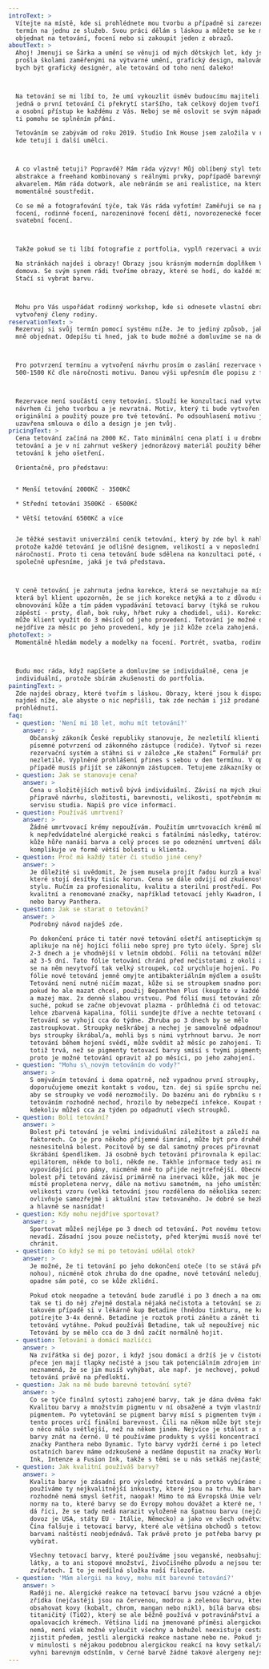 ```yaml
---
introText: >
  Vítejte na místě, kde si prohlédnete mou tvorbu a případně si zarezervujete
  termín na jednu ze služeb. Svou práci dělám s láskou a můžete se ke mně
  objednat na tetování, focení nebo si zakoupit jeden z obrazů.
aboutText: >
  Ahoj! Jmenuji se Šárka a umění se věnuji od mých dětských let, kdy jsem si
  prošla školami zaměřenými na výtvarné umění, grafický design, malování. Měla
  bych být grafický designér, ale tetování od toho není daleko!



  Na tetování se mi líbí to, že umí vykouzlit úsměv budoucímu majiteli. Ať už se
  jedná o první tetování či překrytí staršího, tak celkový dojem tvoří atmosféra
  a osobní přístup ke každému z Vás. Neboj se mě oslovit se svým nápadem, ráda
  ti pomohu se splněním přání.

  Tetováním se zabývám od roku 2019. Studio Ink House jsem založila v roce 2021,
  kde tetují i další umělci.



  A co vlastně tetuji? Popravdě? Mám ráda výzvy! Můj oblíbený styl tetování je
  abstrakce a freehand kombinovaný s reálnými prvky, popřípadě barevným
  akvarelem. Mám ráda dotwork, ale nebráním se ani realistice, na kterou se chci
  momentálně soustředit.

  Co se mě a fotografování týče, tak Vás ráda vyfotím! Zaměřuji se na portrétové
  focení, rodinné focení, narozeninové focení dětí, novorozenecké focení,
  svatební focení.



  Takže pokud se ti líbí fotografie z portfolia, vyplň rezervaci a uvidíme se!

  Na stránkách najdeš i obrazy! Obrazy jsou krásným moderním doplňkem Vašeho
  domova. Se svým synem rádi tvoříme obrazy, které se hodí, do každé místnosti!
  Stačí si vybrat barvu.



  Mohu pro Vás uspořádat rodinný workshop, kde si odnesete vlastní obraz,
  vytvořený členy rodiny.
reservationText: >
  Rezervuj si svůj termín pomocí systému níže. Je to jediný způsob, jak se ke
  mně objednat. Odepíšu ti hned, jak to bude možné a domluvíme se na detailech.



  Pro potvrzení termínu a vytvoření návrhu prosím o zaslání rezervace ve výši
  500-1500 Kč dle náročnosti motivu. Danou výši upřesním dle popisu z formuláře.



  Rezervace není součástí ceny tetování. Slouží ke konzultaci nad vytvořeným
  návrhem či jeho tvorbou a je nevratná. Motiv, který ti bude vytvořen je
  originální a použitý pouze pro tvé tetování. Po odsouhlasení motivu je vlastně
  uzavřena smlouva o dílo a design je jen tvůj.
pricingText: >
  Cena tetování začíná na 2000 Kč. Tato minimální cena platí i u drobného
  tetování a je v ní zahrnut veškerý jednorázový materiál použitý během i po
  tetování k jeho ošetření.

  Orientačně, pro představu:


  * Menší tetování 2000Kč - 3500Kč

  * Střední tetování 3500Kč - 6500Kč

  * Větší tetování 6500Kč a více


  Je těžké sestavit univerzální ceník tetování, který by zde byl k nahlédnutí,
  protože každé tetování je odlišné designem, velikostí a v neposlední řadě jeho
  náročností. Proto ti cena tetování bude sdělena na konzultaci poté, co si
  společně upřesníme, jaká je tvá představa.



  V ceně tetování je zahrnuta jedna korekce, která se nevztahuje na místa, na
  která byl klient upozorněn, že se jich korekce netýká a to z důvodu častého
  obnovování kůže a tím pádem vypadávání tetovací barvy (týká se rukou od
  zápěstí - prsty, dlaň, bok ruky, hřbet ruky a chodidel, uši). Korekci tetování
  může klient využít do 3 měsíců od jeho provedení. Tetování je možné opravit
  nejdříve za měsíc po jeho provedení, kdy je již kůže zcela zahojená.
photoText: >
  Momentálně hledám modely a modelky na focení. Portrét, svatba, rodinné focení.



  Budu moc ráda, když napíšete a domluvíme se individuálně, cena je
  individuální, protože sbírám zkušenosti do portfolia.
paintingText: >
  Zde najdeš obrazy, které tvořím s láskou. Obrazy, které jsou k dispozici
  najdeš níže, ale abyste o nic nepřišli, tak zde nechám i již prodané obrazy k
  prohlédnutí.
faq:
  - question: 'Není mi 18 let, mohu mít tetování?'
    answer: >
      Občanský zákoník České republiky stanovuje, že nezletilí klienti musí mít
      písemné potvrzení od zákonného zástupce (rodiče). Vytvoř si rezervaci přes
      rezervační systém a stáhni si v záložce „Ke stažení“ Formulář pro
      nezletilé. Vyplněné prohlášení přines s sebou v den termínu. V opačném
      případě musíš přijít se zákonným zástupcem. Tetujeme zákazníky od 15 let.
  - question: Jak se stanovuje cena?
    answer: >
      Cena u složitějších motivů bývá individuální. Závisí na mých zkušenostech,
      přípravě návrhu, složitosti, barevnosti, velikosti, spotřebním materiálu a
      servisu studia. Napiš pro více informací.
  - question: Používáš umrtvení?
    answer: >
      Žádné umrtvovací krémy nepoužívám. Použitím umrtvovacích krémů může dojít
      k nepředvídatelné alergické reakci s fatálními následky, tatérovi se do
      kůže hůře nanáší barva a celý proces se po odeznění umrtvení dále
      komplikuje ve formě větší bolesti u klienta.
  - question: Proč má každý tatér či studio jiné ceny?
    answer: >
      Je důležité si uvědomit, že jsem musela projít řadou kurzů a kvalifikací,
      které stojí desítky tisíc korun. Cena se dále odvíjí od zkušeností a mého
      stylu. Ručím za profesionalitu, kvalitu a sterilní prostředí. Používám
      kvalitní a renomované značky, například tetovací jehly Kwadron, Bishop
      nebo barvy Panthera.
  - question: Jak se starat o tetování?
    answer: >
      Podrobný návod najdeš zde.

      Po dokončení práce ti tatér nové tetování ošetří antiseptickým sprejem a
      aplikuje na něj hojící fólii nebo sprej pro tyto účely. Sprej sleze sám po
      2-3 dnech a je vhodnější v letním období. Fólii na tetování můžete nechat
      až 3-5 dní. Tato fólie tetování chrání před nečistotami z okolí a zároveň
      se na něm nevytvoří tak velký stroupek, což urychluje hojení. Po sundání
      fólie nové tetování jemně omyjte antibakteriálním mýdlem a osušte.
      Tetování není nutné ničím mazat, kůže si se stroupkem snadno poradí sama,
      pokud ho ale mazat chceš, použij Bepanthen Plus (koupíte v každé lékárně)
      a mazej max. 2x denně slabou vrstvou. Pod fólií musí tetování zůstat
      suché, pokud se začne objevovat plazma - průhledná či od tetovací barvy
      lehce zbarvená kapalina, fólii sundejte dříve a nechte tetovaní dýchat.
      Tetování se vyhojí cca do týdne. Zhruba po 3 dnech by se mělo
      zastroupkovat. Stroupky neškrábej a nechej je samovolně odpadnout. Pokud
      bys stroupky škrábal/a, mohli bys s nimi vytrhnout barvu. Je normální, že
      tetování během hojení svědí, může svědit až měsíc po zahojení. Tak dlouho
      totiž trvá, než se pigmenty tetovací barvy smísí s tvými pigmenty a i
      proto je možné tetování opravit až po měsíci, po jeho zahojení.
  - question: "Mohu s\_novým tetováním do vody?"
    answer: >
      S omýváním tetování i doma opatrně, než vypadnou první stroupky, tak
      doporučujeme omezit kontakt s vodou, tzn. dej si spíše sprchu než vanu,
      aby se stroupky ve vodě nerozmočily. Do bazénu ani do rybníku s novým
      tetováním rozhodně nechoď, hrozilo by nebezpečí infekce. Koupat se
      kdekoliv můžeš cca za týden po odpadnutí všech stroupků.
  - question: Bolí tetování?
    answer: >
      Bolest při tetování je velmi individuální záležitost a záleží na více
      faktorech. Co je pro někoho příjemné šimrání, může být pro druhého
      nesnesitelná bolest. Pocitově by se dal samotný proces přirovnat k
      škrábání špendlíkem. Já osobně bych tetování přirovnala k epilaci
      epilátorem, někde to bolí, někde ne. Takhle informace tedy asi není příliš
      vypovídající pro pány, nicméně mně to přijde nejtrefnější. Obecně však
      bolest při tetování závisí primárně na inervaci kůže, jak moc je v daném
      místě propletena nervy, dále na motivu samotném, na jeho umístění a
      velikosti vzoru (velká tetování jsou rozdělena do několika sezení). Bolest
      ovlivňuje samozřejmě i aktuální stav tetovaného. Je dobré se hezky vyspat
      a hlavně se nasnídat!
  - question: Kdy mohu nejdříve sportovat?
    answer: >
      Sportovat můžeš nejlépe po 3 dnech od tetování. Pot novému tetování
      nevadí. Zásadní jsou pouze nečistoty, před kterými musíš nové tetování
      chránit.
  - question: Co když se mi po tetování udělal otok?
    answer: >
      Je možné, že ti tetování po jeho dokončení oteče (to se stává především na
      nohou), nicméně otok zhruba do dne opadne, nové tetování neleduj, otok
      opadne sám poté, co se kůže zklidní.

      Pokud otok neopadne a tetování bude zarudlé i po 3 dnech a na omak horké,
      tak se ti do něj zřejmě dostala nějaká nečistota a tetování se zanítilo, v
      takovém případě si v lékárně kup Betadine (hnědou tinkturu, ne krém) a
      potírejte 3-4x denně. Betadine je roztok proti zánětu a zánět ti z
      tetování vytáhne. Pokud používáš Betadine, tak už nepoužívej nic jiného.
      Tetování by se mělo cca do 3 dnů začít normálně hojit.
  - question: Tetování a domácí mazlíčci
    answer: >
      Na zvířátka si dej pozor, i když jsou domácí a držíš je v čistotě, tak
      přece jen mají tlapky nečisté a jsou tak potenciálním zdrojem infekce. To
      neznamená, že se jim musíš vyhýbat, ale např. je nechovej, pokud je
      tetování právě na předloktí.
  - question: Jak na mě bude barevné tetování syté?
    answer: >
      Co se týče finální sytosti zahojené barvy, tak je dána dvěma faktory.
      Kvalitou barvy a množstvím pigmentu v ní obsažené a tvým vlastním
      pigmentem. Po vytetování se pigment barvy mísí s pigmentem tvým a právě
      tento proces určí finální barevnost. Čili na někom může být stejný inkoust
      o něco málo světlejší, než na někom jiném. Nejvíce je stálost a sytost
      barvy znát na černé. U té používáme produkty s vyšší koncentrací pigmentu
      značky Panthera nebo Dynamic. Tyto barvy vydrží černé i po letech. U
      ostatních barev máme odzkoušené a nedáme dopustit na značky World famous
      Ink, Intenze a Fusion Ink, takže s těmi se u nás setkáš nejčastěji.
  - question: Jak kvalitní používáš barvy?
    answer: >
      Kvalita barev je zásadní pro výsledné tetování a proto vybíráme a
      používáme ty nejkvalitnější inkousty, které jsou na trhu. Na barvách
      rozhodně nemá smysl šetřit, naopak! Mimo to má Evropská Unie velmi přísné
      normy na to, které barvy se do Evropy mohou dovážet a které ne, takže se
      dá říci, že se tady nedá narazit vyloženě na špatnou barvu (nejčastější
      dovoz je USA, státy EU - Itálie, Německo) a jako ve všech odvětvích, tak
      Čína falšuje i tetovací barvy, které ale většina obchodů s tetovacími
      barvami naštěstí neobjednává. Tak právě proto je potřeba barvy pečlivě
      vybírat.

      Všechny tetovací barvy, které používáme jsou veganské, neobsahují žádné
      látky, a to ani stopové množství, živočišného původu a nejsou testovány na
      zvířatech. I to je nedílná složka naší filozofie.
  - question: 'Mám alergii na kovy, mohu mít barevné tetování?'
    answer: >
      Raději ne. Alergické reakce na tetovací barvu jsou vzácné a objevují se
      zřídka (nejčastěji jsou na červenou, modrou a zelenou barvu, které mohou
      obsahovat kovy (kobalt, chrom, mangan nebo nikl), bílá barva obsahuje oxid
      titaničitý (TiO2), který se ale běžně používá v potravinářství a
      opalovacích krémech. Většina lidí na jmenované příměsi alergickou reakci
      nemá, není však možné vyloučit všechny a bohužel neexistuje cesta, jak
      zjistit předem, jestli alergická reakce nastane nebo ne. Pokud jsi se již
      v minulosti s nějakou podobnou alergickou reakcí na kovy setkal/a, tak se
      vyhni barevným odstínům, v černé barvě žádné takové alergeny nejsou.
---
```


